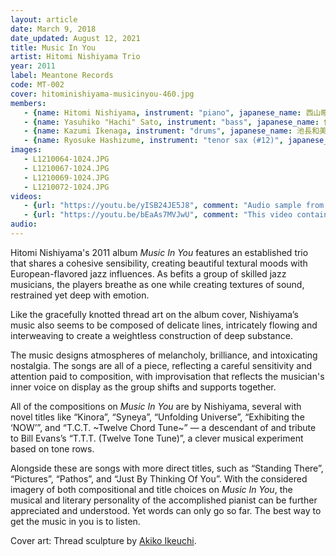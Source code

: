 ```yaml
---
layout: article
date: March 9, 2018
date_updated: August 12, 2021
title: Music In You
artist: Hitomi Nishiyama Trio
year: 2011
label: Meantone Records
code: MT-002
cover: hitominishiyama-musicinyou-460.jpg
members:
   - {name: Hitomi Nishiyama, instrument: "piano", japanese_name: 西山瞳, url: "http://hitominishiyama.net"}
   - {name: Yasuhiko "Hachi" Sato, instrument: "bass", japanese_name: 佐藤“ハチ”恭彦, url: "https://twitter.com/hachi310"}
   - {name: Kazumi Ikenaga, instrument: "drums", japanese_name: 池長和美, url: "http://www.graphic-art.com/ikenaga/"}
   - {name: Ryosuke Hashizume, instrument: "tenor sax (#12)", japanese_name: 橋爪亮督, url: "http://www.ryohashizume.com/"}
images:
   - L1210064-1024.JPG
   - L1210067-1024.JPG
   - L1210069-1024.JPG
   - L1210072-1024.JPG
videos: 
   - {url: "https://youtu.be/yISB24JE5J8", comment: "Audio sample from track #4 “Unfolding Universe”, which was awarded third place in the jazz category of the International Songwriters Competition"}
   - {url: "https://youtu.be/bEaAs7MVJwU", comment: "This video contains samples of all the tracks on this album"}
audio:
---
```

Hitomi Nishiyama's 2011 album *Music In You* features an established trio that shares a cohesive sensibility, creating beautiful textural moods with European-flavored jazz influences. As befits a group of skilled jazz musicians, the players breathe as one while creating textures of sound, restrained yet deep with emotion.

Like the gracefully knotted thread art on the album cover, Nishiyama’s music also seems to be composed of delicate lines, intricately flowing and interweaving to create a weightless construction of deep substance.

The music designs atmospheres of melancholy, brilliance, and intoxicating nostalgia. The songs are all of a piece, reflecting a careful sensitivity and attention paid to composition, with improvisation that reflects the musician's inner voice on display as the group shifts and supports together.

All of the compositions on *Music In You* are by Nishiyama, several with novel titles like “Kinora”, “Syneya”, “Unfolding Universe”, “Exhibiting the ‘NOW’”, and “T.C.T. ~Twelve Chord Tune~” — a descendant of and tribute to Bill Evans’s “T.T.T. (Twelve Tone Tune)”, a clever musical experiment based on tone rows.

Alongside these are songs with more direct titles, such as “Standing There”, “Pictures”, “Pathos”, and “Just By Thinking Of You”. With the considered imagery of both compositional and title choices on *Music In You*, the musical and literary personality of the accomplished pianist can be further appreciated and understood. Yet words can only go so far. The best way to get the music in you is to listen.

Cover art: Thread sculpture by [Akiko Ikeuchi](http://akikoikeuchi.silk.to/).


